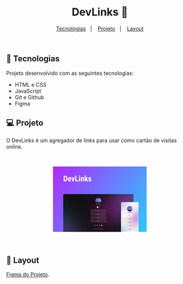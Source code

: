 <h1 align="center"> DevLinks 🔗</h1>

<p align="center">
  <a href="#-tecnologias">Tecnologias</a>&nbsp;&nbsp;&nbsp;|&nbsp;&nbsp;&nbsp;
  <a href="#-projeto">Projeto</a>&nbsp;&nbsp;&nbsp;|&nbsp;&nbsp;&nbsp;
  <a href="#-layout">Layout</a>
</p>
<br>

## 🚀 Tecnologias

Projeto desenvolvido com as seguintes tecnologias:

- HTML e CSS
- JavaScript
- Git e Github
- Figma

## 💻 Projeto

O DevLinks é um agregador de links para usar como cartão de visitas online.

<br>
<p align="center">
  <img alt="projeto DevLinks" src="./assets/devlinks.jpg" width="50%">
</p>
<br>

## 🔖 Layout

[Figma do Projeto](https://www.figma.com/community/file/1187422022288947321).

